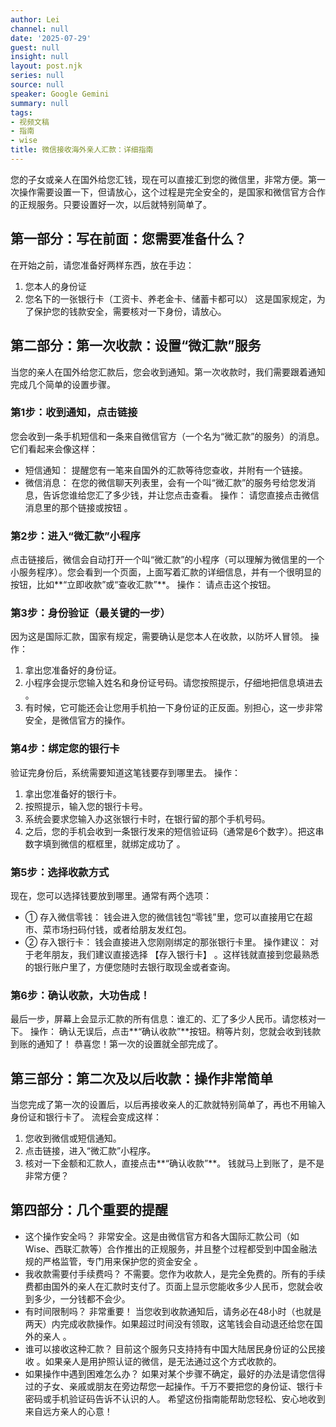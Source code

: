 ```yaml
---
author: Lei
channel: null
date: '2025-07-29'
guest: null
insight: null
layout: post.njk
series: null
source: null
speaker: Google Gemini
summary: null
tags:
- 视频文稿
- 指南
- wise
title: 微信接收海外亲人汇款：详细指南
---
```



您的子女或亲人在国外给您汇钱，现在可以直接汇到您的微信里，非常方便。第一次操作需要设置一下，但请放心，这个过程是完全安全的，是国家和微信官方合作的正规服务。只要设置好一次，以后就特别简单了。

## 第一部分：写在前面：您需要准备什么？

在开始之前，请您准备好两样东西，放在手边：

1. 您本人的身份证
2. 您名下的一张银行卡（工资卡、养老金卡、储蓄卡都可以）
这是国家规定，为了保护您的钱款安全，需要核对一下身份，请放心。

## 第二部分：第一次收款：设置“微汇款”服务

当您的亲人在国外给您汇款后，您会收到通知。第一次收款时，我们需要跟着通知完成几个简单的设置步骤。

### 第1步：收到通知，点击链接

您会收到一条手机短信和一条来自微信官方（一个名为“微汇款”的服务）的消息。它们看起来会像这样：

* 短信通知： 提醒您有一笔来自国外的汇款等待您查收，并附有一个链接。
* 微信消息： 在您的微信聊天列表里，会有一个叫“微汇款”的服务号给您发消息，告诉您谁给您汇了多少钱，并让您点击查看。
操作： 请您直接点击微信消息里的那个链接或按钮 。  

### 第2步：进入“微汇款”小程序

点击链接后，微信会自动打开一个叫“微汇款”的小程序（可以理解为微信里的一个小服务程序）。您会看到一个页面，上面写着汇款的详细信息，并有一个很明显的按钮，比如**“立即收款”或“查收汇款”**。
操作： 请点击这个按钮。

### 第3步：身份验证（最关键的一步）

因为这是国际汇款，国家有规定，需要确认是您本人在收款，以防坏人冒领。
操作：

1. 拿出您准备好的身份证。
2. 小程序会提示您输入姓名和身份证号码。请您按照提示，仔细地把信息填进去 。
3. 有时候，它可能还会让您用手机拍一下身份证的正反面。别担心，这一步非常安全，是微信官方的操作。

### 第4步：绑定您的银行卡

验证完身份后，系统需要知道这笔钱要存到哪里去。
操作：
1. 拿出您准备好的银行卡。
2. 按照提示，输入您的银行卡号。
3. 系统会要求您输入办这张银行卡时，在银行留的那个手机号码。
4. 之后，您的手机会收到一条银行发来的短信验证码（通常是6个数字）。把这串数字填到微信的框框里，就绑定成功了 。

### 第5步：选择收款方式

现在，您可以选择钱要放到哪里。通常有两个选项：

* ① 存入微信零钱： 钱会进入您的微信钱包“零钱”里，您可以直接用它在超市、菜市场扫码付钱，或者给朋友发红包。
* ② 存入银行卡： 钱会直接进入您刚刚绑定的那张银行卡里。
操作建议： 对于老年朋友，我们建议直接选择 【存入银行卡】 。这样钱就直接到您最熟悉的银行账户里了，方便您随时去银行取现金或者查询。  

### 第6步：确认收款，大功告成！

最后一步，屏幕上会显示汇款的所有信息：谁汇的、汇了多少人民币。请您核对一下。
操作： 确认无误后，点击**“确认收款”**按钮。稍等片刻，您就会收到钱款到账的通知了！
恭喜您！第一次的设置就全部完成了。

## 第三部分：第二次及以后收款：操作非常简单

当您完成了第一次的设置后，以后再接收亲人的汇款就特别简单了，再也不用输入身份证和银行卡了。
流程会变成这样：

1. 您收到微信或短信通知。
2. 点击链接，进入“微汇款”小程序。
3. 核对一下金额和汇款人，直接点击**“确认收款”**。
钱就马上到账了，是不是非常方便？

## 第四部分：几个重要的提醒

* 这个操作安全吗？ 非常安全。这是由微信官方和各大国际汇款公司（如Wise、西联汇款等）合作推出的正规服务，并且整个过程都受到中国金融法规的严格监管，专门用来保护您的资金安全 。
* 我收款需要付手续费吗？ 不需要。您作为收款人，是完全免费的。所有的手续费都由国外的亲人在汇款时支付了。页面上显示您能收多少人民币，您就会收到多少，一分钱都不会少。
* 有时间限制吗？ 非常重要！ 当您收到收款通知后，请务必在48小时（也就是两天）内完成收款操作。如果超过时间没有领取，这笔钱会自动退还给您在国外的亲人 。
* 谁可以接收这种汇款？ 目前这个服务只支持持有中国大陆居民身份证的公民接收 。如果亲人是用护照认证的微信，是无法通过这个方式收款的。
* 如果操作中遇到困难怎么办？ 如果对某个步骤不确定，最好的办法是请您信得过的子女、亲戚或朋友在旁边帮您一起操作。千万不要把您的身份证、银行卡密码或手机验证码告诉不认识的人。
希望这份指南能帮助您轻松、安心地收到来自远方亲人的心意！
